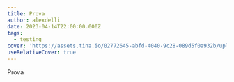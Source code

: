 ```yaml
---
title: Prova
author: alexdelli
date: 2023-04-14T22:00:00.000Z
tags:
  - testing
cover: 'https://assets.tina.io/02772645-abfd-4040-9c28-089d5f0a932b/uploads/peakpx.jpg'
useRelativeCover: true
---
```


Prova
